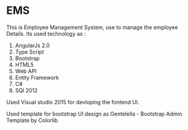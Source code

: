 # EMS

This is Employee Management System, use to manage the employee Details.
Its used technology as :
1. AngularJs 2.0
2. Type Script
3. Bootstrap
4. HTML5
5. Web API
6. Entity Framework
7. C#
8. SQl 2012


Used Visual studio 2015 for devloping the fontend UI.

Used template for bootstrap UI design as 
Gentelella - Bootstrap Admin Template by Colorlib



